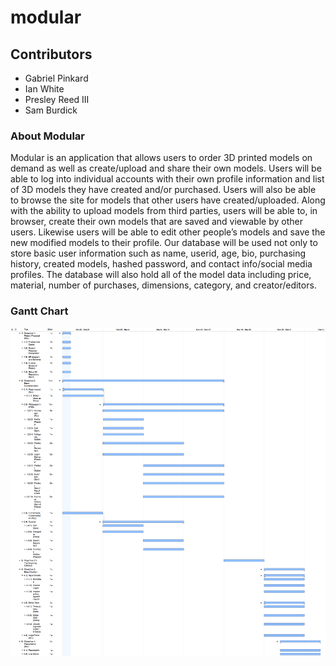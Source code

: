 # modular
## Contributors
- Gabriel Pinkard
- Ian White
- Presley Reed III
- Sam Burdick

### About Modular
Modular is an application that allows users to order 3D printed models on demand as well as create/upload and share their own models. Users will be able to log into individual accounts with their own profile information and list of 3D models they have created and/or purchased. Users will also be able to browse the site for models that other users have created/uploaded. Along with the ability to upload models from third parties, users will be able to, in browser, create their own models that are saved and viewable by other users. Likewise users will be able to edit other people’s models and save the new modified models to their profile. Our database will be used not only to store basic user information such as name, userid, age, bio, purchasing history, created models, hashed password, and contact info/social media profiles. The database will also hold all of the model data including price, material, number of purchases, dimensions, category, and creator/editors. 

### Gantt Chart

![alt](proposal/Modular.png)